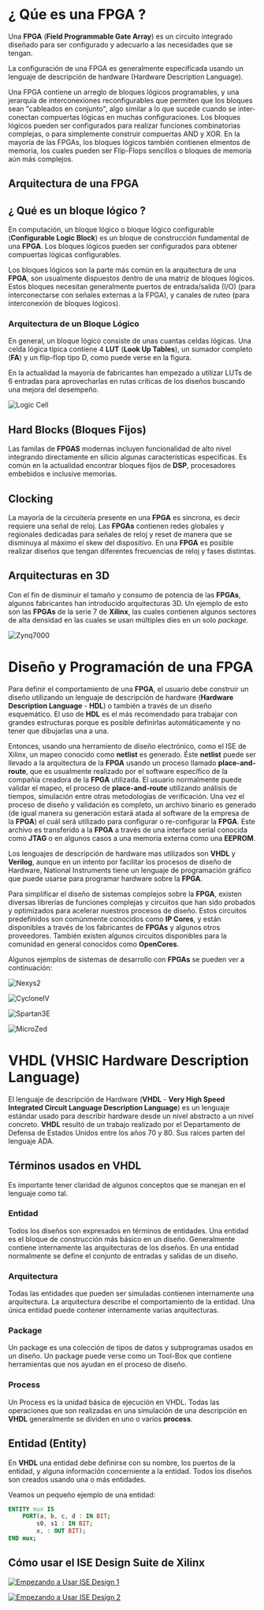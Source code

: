 # ¿ Qúe es una FPGA ?

Una __FPGA__ (__Field Programmable Gate Array__) es un circuito integrado
diseñado para ser configurado y adecuarlo a las necesidades que se
tengan.

La configuración de una FPGA es generalmente especificada usando un
lenguaje de descripción de hardware (Hardware Description Language).

Una FPGA contiene un arreglo de bloques lógicos programables, y una
jerarquía de interconexiones reconfigurables que permiten que los
bloques sean "cableados en conjunto", algo similar a lo que sucede
cuando se inter-conectan compuertas lógicas en muchas configuraciones.
Los bloques lógicos pueden ser configurados para realizar funciones
combinatorias complejas, o para simplemente construir compuertas AND y
XOR. En la mayoría de las FPGAs, los bloques lógicos también contienen
elmentos de memoria, los cuales pueden ser Flip-Flops sencillos o
bloques de memoria aún más complejos.

## Arquitectura de una FPGA

## ¿ Qué es un bloque lógico ?

En computación, un bloque lógico o bloque lógico configurable
(__Configurable Logic Block__) es un bloque de construcción fundamental
de una __FPGA__. Los bloques lógicos pueden ser configurados para
obtener compuertas lógicas configurables.

Los bloques lógicos son la parte más común en la arquitectura de una
__FPGA__, son usualmente dispuestos dentro de una matriz de bloques
lógicos. Estos bloques necesitan generalmente puertos de entrada/salida
(I/O) (para interconectarse con señales externas a la FPGA), y canales
de ruteo (para interconexión de bloques lógicos).

### Arquitectura de un Bloque Lógico

En general, un bloque lógico consiste de unas cuantas celdas lógicas.
Una celda lógica típica contiene 4 __LUT__ (__Look Up Tables__), un
sumador completo (__FA__) y un flip-flop tipo D, como puede verse en la
figura.

En la actualidad la mayoría de fabricantes han empezado a utilizar LUTs
de 6 entradas para aprovecharlas en rutas críticas de los diseños
buscando una mejora del desempeño.

![Logic Cell](./images/FPGA_cell_example.png "Logic Cell")

## Hard Blocks (Bloques Fijos)

Las familas de __FPGAS__ modernas incluyen funcionalidad de alto nivel
integrando directamente en silicio algunas características específicas.
Es común en la actualidad encontrar bloques fijos de __DSP__,
procesadores embebidos e inclusive memorias.

## Clocking

La mayoría de la circuitería presente en una __FPGA__ es síncrona, es
decir requiere una señal de reloj. Las __FPGAs__ contienen redes
globales y regionales dedicadas para señales de reloj y reset de manera
que se disminuya al máximo el skew del dispositivo. En una __FPGA__ es
posible realizar diseños que tengan diferentes frecuencias de reloj y
fases distintas.

## Arquitecturas en 3D

Con el fin de disminuir el tamaño y consumo de potencia de las
__FPGAs__, algunos fabricantes han introducido arquitecturas 3D. Un
ejemplo de esto son las __FPGAs__ de la serie 7 de __Xilinx__, las
cuales contienen algunos sectores de alta densidad en las cuales se
usan múltiples dies en un solo _package_.

![Zynq7000](./images/zynq7000.jpg "Arquitectura de una tarjeta
de Desarrollo actual")

# Diseño y Programación de una __FPGA__

Para definir el comportamiento de una __FPGA__, el usuario debe
construir un diseño utilizando un lenguaje de descripción de hardware
(__Hardware Description Language__ - __HDL__) o también a través de un
diseño esquemático. El uso de __HDL__ es el más recomendado para
trabajar con grandes estructuras porque es posible definirlas
automáticamente y no tener que dibujarlas una a una.

Entonces, usando una herramiento de diseño electrónico, como el ISE de
Xilinx, un mapeo conocido como __netlist__ es generado. Éste __netlist__
puede ser llevado a la arquitectura de la __FPGA__ usando un proceso
llamado __place-and-route__, que es usualmente realizado por el software
específico de la compañía creadora de la __FPGA__ utilizada. El usuario
normalmente puede validar el mapeo, el proceso de __place-and-route__
utilizando análisis de tiempos, simulación entre otras metodologías de
verificación. Una vez el proceso de diseño y validación es completo, un
archivo binario es generado (de igual manera su generación estará atada
al software de la empresa de la __FPGA__) el cuál será utilizado para
configurar o re-configurar la __FPGA__. Este archivo es transferido a la
__FPGA__ a través de una interface serial conocida como __JTAG__ o en
algunos casos a una memoria externa como una __EEPROM__.

Los lenguajes de descripción de hardware mas utilizados son __VHDL__ y
__Verilog__, aunque en un intento por facilitar los procesos de diseño
de Hardware, National Instruments tiene un lenguaje de programación
gráfico que puede usarse para programar hardware sobre la __FPGA__.

Para simplificar el diseño de sistemas complejos sobre la __FPGA__,
existen diversas librerías de funciones complejas y circuitos que han
sido probados y optimizados para acelerar nuestros procesos de diseño.
Estos circuitos predefinidos son comúnmente conocidos como __IP Cores__,
y están disponibles a través de los fabricantes de __FPGAs__ y algunos
otros proveedores. También existen algunos circuitos disponibles para la
comunidad en general conocidos como __OpenCores__.

Algunos ejemplos de sistemas de desarrollo con __FPGAs__ se pueden ver a
continuación:

![Nexys2](./images/nexys2.jpg "Ejemplo de un sistema de desarrollo
Xilinx Nexys2")

![CycloneIV](./images/cycloneIV.jpg "Tarjeta CycloneIV de Altera")

![Spartan3E](./images/spartan3e.jpg "Tarjeta Spartan3E de Xilinx")

![MicroZed](./images/microzed.png "Tarjeta Zynq (MicroZed Board)")


# __VHDL__ (VHSIC Hardware Description Language)

El lenguaje de descripción de Hardware (__VHDL__ - __Very High Speed Integrated Circuit Language Description Language__) es un lenguaje estándar usado para describir hardware desde un nivel abstracto a un nivel concreto. __VHDL__ resultó de un trabajo realizado por el Departamento de Defensa de Estados Unidos entre los años 70 y 80. Sus raíces parten del lenguaje ADA.

## Términos usados en VHDL

Es importante tener claridad de algunos conceptos que se manejan en el
lenguaje como tal.

### Entidad

Todos los diseños son expresados en términos de entidades. Una entidad
es el bloque de construcción más básico en un diseño. Generalmente
contiene internamente las arquitecturas de los diseños. En una entidad
normalmente se define el conjunto de entradas y salidas de un diseño.

### Arquitectura

Todas las entidades que pueden ser simuladas contienen internamente una
arquitectura. La arquitectura describe el comportamiento de la entidad.
Una única entidad puede contener internamente varias arquitecturas.

### Package

Un package es una colección de tipos de datos y subprogramas usados en
un diseño. Un package puede verse como un Tool-Box que contiene
herramientas que nos ayudan en el proceso de diseño.

### Process

Un Process es la unidad básica de ejecución en VHDL. Todas las
operaciones que son realizadas en una simulación de una descripción en
__VHDL__ generalmente se dividen en uno o varios __process__.

## Entidad (Entity)

En __VHDL__ una entidad debe definirse con su nombre, los puertos de la
entidad, y alguna información concerniente a la entidad. Todos los
diseños son creados usando una o más entidades.

Veamos un pequeño ejemplo de una entidad:

```vhdl
ENTITY mux IS
    PORT(a, b, c, d : IN BIT;
        s0, s1 : IN BIT;
        x, : OUT BIT);
END mux;
```

## Cómo usar el ISE Design Suite de Xilinx

[![Empezando a Usar ISE Design 1](https://img.youtube.com/vi/mDLdiAA1d_E/0.jpg)](https://www.youtube.com/watch?v=mDLdiAA1d_E)

[![Empezando a Usar ISE Design 2](https://img.youtube.com/vi/qifLAgU77uE/0.jpg)](https://www.youtube.com/watch?v=qifLAgU77uE)


